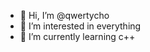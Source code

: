 - 👋 Hi, I’m @qwertycho
- 👀 I’m interested in everything
- 🌱 I’m currently learning c++

<!---
qwertycho/qwertycho is a ✨ special ✨ repository because its `README.md` (this file) appears on your GitHub profile.
You can click the Preview link to take a look at your changes.
--->
